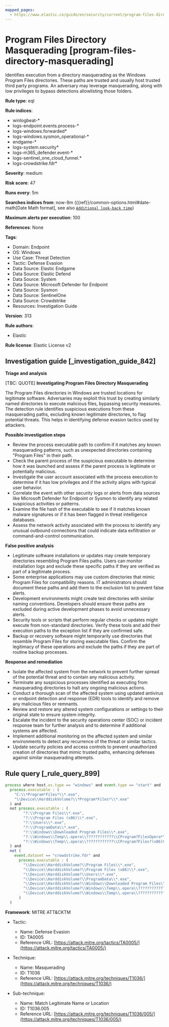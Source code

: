 ```yaml
---
mapped_pages:
  - https://www.elastic.co/guide/en/security/current/program-files-directory-masquerading.html
---
```


# Program Files Directory Masquerading [program-files-directory-masquerading]

Identifies execution from a directory masquerading as the Windows Program Files directories. These paths are trusted and usually host trusted third party programs. An adversary may leverage masquerading, along with low privileges to bypass detections allowlisting those folders.

**Rule type**: eql

**Rule indices**:

* winlogbeat-*
* logs-endpoint.events.process-*
* logs-windows.forwarded*
* logs-windows.sysmon_operational-*
* endgame-*
* logs-system.security*
* logs-m365_defender.event-*
* logs-sentinel_one_cloud_funnel.*
* logs-crowdstrike.fdr*

**Severity**: medium

**Risk score**: 47

**Runs every**: 5m

**Searches indices from**: now-9m ({{ref}}/common-options.html#date-math[Date Math format], see also [`Additional look-back time`](docs-content://solutions/security/detect-and-alert/create-detection-rule.md#rule-schedule))

**Maximum alerts per execution**: 100

**References**: None

**Tags**:

* Domain: Endpoint
* OS: Windows
* Use Case: Threat Detection
* Tactic: Defense Evasion
* Data Source: Elastic Endgame
* Data Source: Elastic Defend
* Data Source: System
* Data Source: Microsoft Defender for Endpoint
* Data Source: Sysmon
* Data Source: SentinelOne
* Data Source: Crowdstrike
* Resources: Investigation Guide

**Version**: 313

**Rule authors**:

* Elastic

**Rule license**: Elastic License v2

## Investigation guide [_investigation_guide_842]

**Triage and analysis**

[TBC: QUOTE]
**Investigating Program Files Directory Masquerading**

The Program Files directories in Windows are trusted locations for legitimate software. Adversaries may exploit this trust by creating similarly named directories to execute malicious files, bypassing security measures. The detection rule identifies suspicious executions from these masquerading paths, excluding known legitimate directories, to flag potential threats. This helps in identifying defense evasion tactics used by attackers.

**Possible investigation steps**

* Review the process executable path to confirm if it matches any known masquerading patterns, such as unexpected directories containing "Program Files" in their path.
* Check the parent process of the suspicious executable to determine how it was launched and assess if the parent process is legitimate or potentially malicious.
* Investigate the user account associated with the process execution to determine if it has low privileges and if the activity aligns with typical user behavior.
* Correlate the event with other security logs or alerts from data sources like Microsoft Defender for Endpoint or Sysmon to identify any related suspicious activities or patterns.
* Examine the file hash of the executable to see if it matches known malware signatures or if it has been flagged in threat intelligence databases.
* Assess the network activity associated with the process to identify any unusual outbound connections that could indicate data exfiltration or command-and-control communication.

**False positive analysis**

* Legitimate software installations or updates may create temporary directories resembling Program Files paths. Users can monitor installation logs and exclude these specific paths if they are verified as part of a legitimate process.
* Some enterprise applications may use custom directories that mimic Program Files for compatibility reasons. IT administrators should document these paths and add them to the exclusion list to prevent false alerts.
* Development environments might create test directories with similar naming conventions. Developers should ensure these paths are excluded during active development phases to avoid unnecessary alerts.
* Security tools or scripts that perform regular checks or updates might execute from non-standard directories. Verify these tools and add their execution paths to the exception list if they are confirmed safe.
* Backup or recovery software might temporarily use directories that resemble Program Files for storing executable files. Confirm the legitimacy of these operations and exclude the paths if they are part of routine backup processes.

**Response and remediation**

* Isolate the affected system from the network to prevent further spread of the potential threat and to contain any malicious activity.
* Terminate any suspicious processes identified as executing from masquerading directories to halt any ongoing malicious actions.
* Conduct a thorough scan of the affected system using updated antivirus or endpoint detection and response (EDR) tools to identify and remove any malicious files or remnants.
* Review and restore any altered system configurations or settings to their original state to ensure system integrity.
* Escalate the incident to the security operations center (SOC) or incident response team for further analysis and to determine if additional systems are affected.
* Implement additional monitoring on the affected system and similar environments to detect any recurrence of the threat or similar tactics.
* Update security policies and access controls to prevent unauthorized creation of directories that mimic trusted paths, enhancing defenses against similar masquerading attempts.


## Rule query [_rule_query_899]

```js
process where host.os.type == "windows" and event.type == "start" and
  process.executable : (
    "C:\\*Program*Files*\\*.exe",
    "\\Device\\HarddiskVolume?\\*Program*Files*\\*.exe"
  ) and
  not process.executable : (
        "?:\\Program Files\\*.exe",
        "?:\\Program Files (x86)\\*.exe",
        "?:\\Users\\*.exe",
        "?:\\ProgramData\\*.exe",
        "?:\\Windows\\Downloaded Program Files\\*.exe",
        "?:\\Windows\\Temp\\.opera\\????????????\\CProgram?FilesOpera*\\*.exe",
        "?:\\Windows\\Temp\\.opera\\????????????\\CProgram?Files?(x86)Opera*\\*.exe"
  ) and
  not (
    event.dataset == "crowdstrike.fdr" and
      process.executable : (
        "\\Device\\HarddiskVolume?\\Program Files\\*.exe",
        "\\Device\\HarddiskVolume?\\Program Files (x86)\\*.exe",
        "\\Device\\HarddiskVolume?\\Users\\*.exe",
        "\\Device\\HarddiskVolume?\\ProgramData\\*.exe",
        "\\Device\\HarddiskVolume?\\Windows\\Downloaded Program Files\\*.exe",
        "\\Device\\HarddiskVolume?\\Windows\\Temp\\.opera\\????????????\\CProgram?FilesOpera*\\*.exe",
        "\\Device\\HarddiskVolume?\\Windows\\Temp\\.opera\\????????????\\CProgram?Files?(x86)Opera*\\*.exe"
      )
  )
```

**Framework**: MITRE ATT&CKTM

* Tactic:

    * Name: Defense Evasion
    * ID: TA0005
    * Reference URL: [https://attack.mitre.org/tactics/TA0005/](https://attack.mitre.org/tactics/TA0005/)

* Technique:

    * Name: Masquerading
    * ID: T1036
    * Reference URL: [https://attack.mitre.org/techniques/T1036/](https://attack.mitre.org/techniques/T1036/)

* Sub-technique:

    * Name: Match Legitimate Name or Location
    * ID: T1036.005
    * Reference URL: [https://attack.mitre.org/techniques/T1036/005/](https://attack.mitre.org/techniques/T1036/005/)



